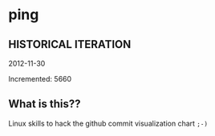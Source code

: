 # ping

## HISTORICAL ITERATION
2012-11-30

Incremented: 5660

## What is this?? 
Linux skills to hack the github commit visualization chart `;-)`
